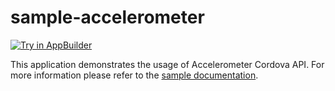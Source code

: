 sample-accelerometer
====================
<a href="https://platform.telerik.com/#appbuilder/clone/https%3A%2F%2Fgithub.com%2FIcenium%2Fsample-accelerometer" target="_blank"><img src="http://docs.telerik.com/platform/appbuilder/sample-apps/images/try-in-appbuilder.png" alt="Try in AppBuilder" title="Try in AppBuilder" /></a>

This application demonstrates the usage of Accelerometer Cordova API. For more information please refer to the [sample documentation](http://docs.telerik.com/platform/appbuilder/sample-apps/sample-accelerometer).

